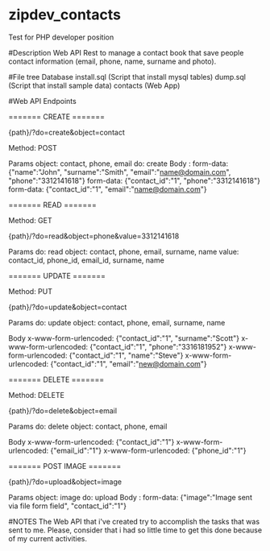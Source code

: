 # zipdev_contacts
Test for PHP developer position

#Description
Web API Rest to manage a contact book that save people contact information (email, phone, name, surname and photo).

#File tree
Database
  install.sql (Script that install mysql tables)
  dump.sql (Script that install sample data)
contacts (Web App)

#Web API Endpoints

======= CREATE =======

{path}/?do=create&object=contact

Method: POST

Params 
  object: contact, phone, email
  do: create
Body :
  form-data: {"name":"John", "surname":"Smith", "email":"name@domain.com", "phone":"3312141618"}
  form-data: {"contact_id":"1", "phone":"3312141618"}
  form-data: {"contact_id":"1", "email":"name@domain.com"}
  
======= READ =======

Method: GET

{path}/?do=read&object=phone&value=3312141618

Params
  do: read
  object: contact, phone, email, surname, name
  value: contact_id, phone_id, email_id, surname, name
  
======= UPDATE =======

Method: PUT

{path}/?do=update&object=contact

Params
  do: update
  object: contact, phone, email, surname, name
  
Body
  x-www-form-urlencoded: {"contact_id":"1", "surname":"Scott"}
  x-www-form-urlencoded: {"contact_id":"1", "phone":"3316181952"}
  x-www-form-urlencoded: {"contact_id":"1", "name":"Steve"}
  x-www-form-urlencoded: {"contact_id":"1", "email":"new@domain.com"}
  
======= DELETE =======

Method: DELETE

{path}/?do=delete&object=email

Params
  do: delete
  object: contact, phone, email
  
Body
  x-www-form-urlencoded: {"contact_id":"1"}
  x-www-form-urlencoded: {"email_id":"1"}
  x-www-form-urlencoded: {"phone_id":"1"}

======= POST IMAGE =======

{path}/?do=upload&object=image

Params 
  object: image
  do: upload
Body :
  form-data: {"image":"Image sent via file form field", "contact_id":"1"}


#NOTES
The Web API that i've created try to accomplish the tasks that was sent to me. Please, consider that i had so little time to get this done because of my current activities.
